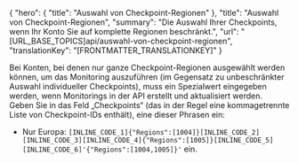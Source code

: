 {
  "hero": {
    "title": "Auswahl von Checkpoint-Regionen"
  },
  "title": "Auswahl von Checkpoint-Regionen",
  "summary": "Die Auswahl Ihrer Checkpoints, wenn Ihr Konto Sie auf komplette Regionen beschränkt.",
  "url": "[URL_BASE_TOPICS]api/auswahl-von-checkpoint-regionen",
  "translationKey": "[FRONTMATTER_TRANSLATIONKEY]"
}

Bei Konten, bei denen nur ganze Checkpoint-Regionen ausgewählt werden können, um das Monitoring auszuführen (im Gegensatz zu unbeschränkter Auswahl individueller Checkpoints), muss ein Spezialwert eingegeben werden, wenn Monitorings in der API erstellt und aktualisiert werden.  
Geben Sie in das Feld „Checkpoints“ (das in der Regel eine kommagetrennte Liste von Checkpoint-IDs enthält), eine dieser Phrasen ein:

-   Nur Europa: `[INLINE_CODE_1]{"Regions":[1004]}[INLINE_CODE_2][INLINE_CODE_3][INLINE_CODE_4]{"Regions":[1005]}[INLINE_CODE_5][INLINE_CODE_6]'{"Regions":[1004,1005]}'` ein.
